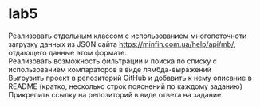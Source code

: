 # lab5
Реализовать отдельным классом с использованием многопоточноти загрузку данных из JSON сайта https://minfin.com.ua/help/api/mb/, отдающего данные  этом формате.<br /> Реализовать возможность фильтрации и поиска по списку с использованием компараторов в виде лямбда-выражений<br />
Выгрузить проект в репозиторий GitHub и добавить к нему описание в README (кратко, несколько строк пояснений по каждому заданию)<br />
Прикрепить ссылку на репозиторий в виде ответа на задание
